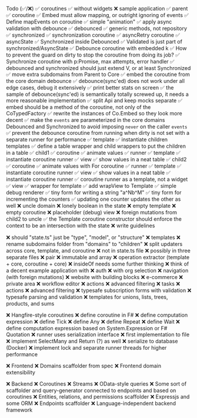 Todo (✅/❌)
  ✅ coroutines
    ✅ without widgets
  ❌ sample application
    ✅ parent 
      ✅ coroutine
        ✅ Embed must allow mapping, or outright ignoring of events
          ✅ Define mapEvents on coroutine
        ✅ simple "animation"
        ✅ apply async validation with debounce
          ✅ debounced
            ✅ generic methods, not repository
          ✅ synchronized
            ✅ synchronization coroutine
              ✅ asyncRetry coroutine
                ✅ asyncState
                ✅ Synchronized inside Debounced
                ✅ Validated is just part of synchronized/AsyncState
                ✅ Debounce coroutine with embedded k
                  ✅ How to prevent the guard on dirty to stop the coroutine from doing its job?
                ✅ Synchronize coroutine with p:Promise, max attempts, error handler
          ✅ debounced and synchronized should just extend V, or at least Synchronized
          ✅ move extra subdomains from Parent to Core
          ✅ embed the coroutine from the core domain debounce
          ✅ debounce(sync'ed) does not work under all edge cases, debug it extensively
            ✅ print better stats on screen
          ✅ the sample of debounce(sync'ed) is semantically totally screwed up, it needs a more reasonable implementation
            ✅ split Api and keep mocks separate
          ✅ embed should be a method of the coroutine, not only of the CoTypedFactory
            ✅ rewrite the instances of Co.Embed so they look more decent
            ✅ make the `events` are parameterized in the core domains Debounced and Synchronized to avoid imposing `never` on the caller `events`
          ✅ prevent the debounce coroutine from running when dirty is not set with a separate runner for performance
      ✅ template
        ✅ instantiate children templates
          ✅ define a table wrapper and child wrappers to put the children in a table
          ✅ child1
            ✅ coroutine
              ✅ animate values
              ✅ runner
            ✅ template
              ✅ instantiate coroutine runner
            ✅ view
              ✅ show values in a neat table
          ✅ child2
            ✅ coroutine
              ✅ animate values with For coroutine
              ✅ runner
            ✅ template
              ✅ instantiate coroutine runner
            ✅ view
              ✅ show values in a neat table
        ✅ instantiate coroutine runner
          ✅ coroutine runner as a template, not a widget
      ✅ view
        ✅ wrapper for template
          ✅ add wrapView to Template
        ✅ simple debug renderer
        ✅ tiny form for writing a string "a^Nb^M"
        ✅ tiny form for incrementing the counters
          ✅ updating one counter updates the other as well
    ❌ uncle domain
      ❌ lonely boolean in the state
      ❌ empty template
      ❌ empty coroutine
      ❌ placeholder (debug) view
      ❌ foreign mutations from child2 to uncle
  ✅ the Template coroutine constructor should enforce the context to be an intersection with the state
  ❌ write guidelines

  ❌ should "state.ts" just be "type", "model", or "structure"
  ❌ templates
      ❌ rename subdomains folder from "domains" to "children"
      ❌ split updaters across core, template, and coroutine
      ❌ not in state.ts file
      ❌ possibly in three separate files
  ❌ pair
  ❌ immutable and array
  ❌ operation extractor (template + core, coroutine + core)
  ❌ insideOf needs some further thinking
  ❌ think of a decent example application with
  ❌ auth
  ❌   with org selection
  ❌ navigation (with foreign mutations)
  ❌ website with building blocks
  ❌ e-commerce
  ❌ private area
  ❌ workflow editor
  ❌   actions
  ❌   advanced filtering
  ❌ tasks
  ❌   actions
  ❌   advanced filtering
  ❌ typesafe subscription forms with validation
  ❌ typesafe parsing and validation
  ❌ templates for unions, lists, trees, products, and sums

❌ Hangfire-style coroutines
  ❌ define coroutine in F#
  ❌ define computation expression
    ❌ define Tick
    ❌ define Any
    ❌ define Repeat
    ❌ define Wait
  ❌ define computation expression based on System.Expression or F# Quotation
  ❌ runner uses serialization interface
    ❌ first implementation to file
  ❌ implement SelectMany and Return (?) as well
  ❌ serialize to database (Docker)
  ❌ implement lock and separate runner threads for higher performance

❌ Frontend
  ❌ Domains scaffolder from spec
  ❌ Frontend domain extensibility

❌ Backend
  ❌ Coroutines
    ❌ Streams
  ❌ OData-style queries
  ❌ Some sort of scaffolder and query-generator connected to endpoints and based on coroutines
  ❌ Entities, relations, and permissions scaffolder
  ❌ Expressjs and some ORM
  ❌ Endpoints scaffolder
  ❌ Language-independent backend framework
